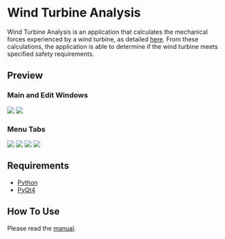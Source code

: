 Wind Turbine Analysis
=======
Wind Turbine Analysis is an application that calculates the mechanical forces experienced by a wind turbine, as detailed [here](https://github.com/1Paint/Wind-Turbine-Analysis/blob/master/documentation/tubine_details.pdf). From these calculations, the application is able to determine if the wind turbine meets specified safety requirements.

Preview
-------

### Main and Edit Windows

<img src="http://i.imgur.com/zCkjmgf.png">
<img src="http://i.imgur.com/UJnDboS.png">

### Menu Tabs
<img align="top" src="http://i.imgur.com/46hX3Bp.png">
<img align="top" src="http://i.imgur.com/CmDmRUK.png">
<img align="top" src="http://i.imgur.com/3wV8P4f.png">
<img align="top" src="http://i.imgur.com/jfxwcIY.png">

Requirements
-------
* [Python](https://www.python.org/)
* [PyQt4](https://www.riverbankcomputing.com/software/pyqt/download)

How To Use
-------
Please read the [manual](https://github.com/1Paint/Wind-Turbine-Analysis/blob/master/documentation/application-usage/app_manual.pdf).
